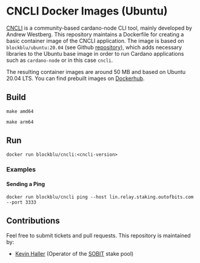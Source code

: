 # CNCLI Docker Images (Ubuntu)

[CNCLI](https://github.com/AndrewWestberg/cncli) is a community-based cardano-node CLI tool, mainly developed by Andrew Westberg. This repository maintains a Dockerfile for creating a basic container image of the CNCLI application. The image is based on `blockblu/ubuntu:20.04` (see Github [repository](https://github.com/blockblu-io/cardano-base-container)), which adds necessary libraries to the Ubuntu base image in order to run Cardano applications such as `cardano-node` or in this case `cncli`. 

The resulting container images are around 50 MB and based on Ubuntu 20.04 LTS. You can find prebuilt images on [Dockerhub](https://hub.docker.com/repository/docker/blockblu/cncli).

## Build

```
make amd64
```

```
make arm64
```

## Run

```
docker run blockblu/cncli:<cncli-version>
```

### Examples
#### Sending a Ping

```
docker run blockblu/cncli ping --host lin.relay.staking.outofbits.com --port 3333
```

## Contributions

Feel free to submit tickets and pull requests. This repository is maintained by:

* [Kevin Haller](mailto:kevin.haller@blockblu.io) (Operator of the [SOBIT](https://staking.outofbits.com/) stake pool)